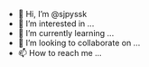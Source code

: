 - 👋 Hi, I’m @sjpyssk
- 👀 I’m interested in ...
- 🌱 I’m currently learning ...
- 💞️ I’m looking to collaborate on ...
- 📫 How to reach me ...

<!---
sjpyssk/sjpyssk is a ✨ special ✨ repository because its `README.md` (this file) appears on your GitHub profile.
You can click the Preview link to take a look at your changes.
--->
